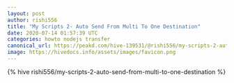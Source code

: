 ```yaml
---
layout: post
author: rishi556
title: "My Scripts 2- Auto Send From Multi To One Destination"
date: 2020-07-14 01:57:39 UTC
categories: howto nodejs transfer
canonical_url: https://peakd.com/hive-139531/@rishi556/my-scripts-2-auto-send-from-multi-to-one-destination
image: https://hivedocs.info/assets/images/favicon.png
---
```

{% hive rishi556/my-scripts-2-auto-send-from-multi-to-one-destination %}
